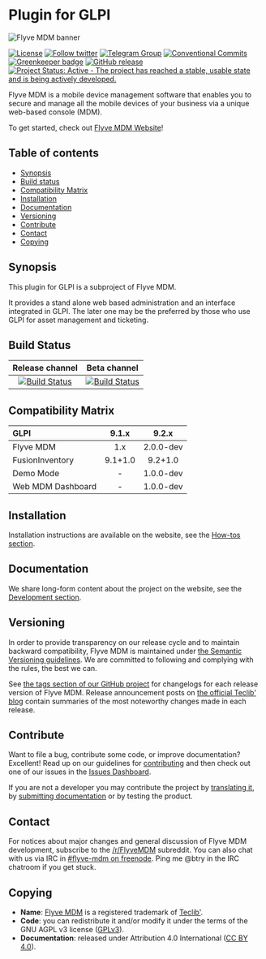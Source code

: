 # Plugin for GLPI

![Flyve MDM banner](https://user-images.githubusercontent.com/663460/26935464-54267e9c-4c6c-11e7-86df-8cfa6658133e.png)

[![License](https://img.shields.io/github/license/flyve-mdm/glpi-plugin.svg?&label=License)](https://github.com/flyve-mdm/glpi-plugin/blob/develop/LICENSE.md)
[![Follow twitter](https://img.shields.io/twitter/follow/FlyveMDM.svg?style=social&label=Twitter&style=flat-square)](https://twitter.com/FlyveMDM)
[![Telegram Group](https://img.shields.io/badge/Telegram-Group-blue.svg)](https://t.me/flyvemdm)
[![Conventional Commits](https://img.shields.io/badge/Conventional%20Commits-1.0.0-yellow.svg)](https://conventionalcommits.org)
[![Greenkeeper badge](https://badges.greenkeeper.io/flyve-mdm/glpi-plugin.svg)](https://greenkeeper.io/)
[![GitHub release](https://img.shields.io/github/release/flyve-mdm/glpi-plugin.svg)](https://github.com/flyve-mdm/glpi-plugin/releases)
[![Project Status: Active - The project has reached a stable, usable state and is being actively developed.](http://www.repostatus.org/badges/latest/active.svg)](http://www.repostatus.org/#active)

Flyve MDM is a mobile device management software that enables you to secure and manage all the mobile devices of your business via a unique web-based console (MDM).

To get started, check out [Flyve MDM Website](https://flyve-mdm.com/)!

## Table of contents

* [Synopsis](#synopsis)
* [Build status](#build-status)
* [Compatibility Matrix](#compatibility-matrix)
* [Installation](#installation)
* [Documentation](#documentation)
* [Versioning](#versioning)
* [Contribute](#contribute)
* [Contact](#contact)
* [Copying](#copying)

## Synopsis

This plugin for GLPI is a subproject of Flyve MDM.

It provides a stand alone web based administration and an interface integrated in GLPI. The later one may be the preferred by those who use GLPI for asset management and ticketing.

## Build Status

| **Release channel** | **Beta channel** |
|:---:|:---:|
| [![Build Status](https://travis-ci.org/flyve-mdm/glpi-plugin.svg?branch=master)](https://travis-ci.org/flyve-mdm/glpi-plugin) | [![Build Status](https://travis-ci.org/flyve-mdm/glpi-plugin.svg?branch=develop)](https://travis-ci.org/flyve-mdm/glpi-plugin) |

## Compatibility Matrix

|GLPI|9.1.x|9.2.x|
|:---|:---:|:---:|
|Flyve MDM|1.x|2.0.0-dev|
|FusionInventory|9.1+1.0|9.2+1.0|
|Demo Mode|-|1.0.0-dev|
|Web MDM Dashboard|-|1.0.0-dev|

## Installation

Installation instructions are available on the website, see the [How-tos section](http://flyve.org/glpi-plugin/howtos/installation-wizard).

## Documentation

We share long-form content about the project on the website, see the [Development section](http://flyve.org/glpi-plugin/).

## Versioning

In order to provide transparency on our release cycle and to maintain backward compatibility, Flyve MDM is maintained under [the Semantic Versioning guidelines](http://semver.org/). We are committed to following and complying with the rules, the best we can.

See [the tags section of our GitHub project](http://github.com/flyve-mdm/glpi-plugin/tags) for changelogs for each release version of Flyve MDM. Release announcement posts on [the official Teclib' blog](http://www.teclib-edition.com/en/communities/blog-posts/) contain summaries of the most noteworthy changes made in each release.

## Contribute

Want to file a bug, contribute some code, or improve documentation? Excellent! Read up on our
guidelines for [contributing](https://github.com/flyve-mdm/glpi-plugin/blob/develop/.github/CONTRIBUTING.md) and then check out one of our issues in the [Issues Dashboard](https://github.com/flyve-mdm/glpi-plugin/issues).

If you are not a developer you may contribute the project by [translating it](https://www.transifex.com/flyve-mdm/public/), by [submitting documentation](https://github.com/flyve-mdm/glpi-plugin/) or by testing the product.

## Contact

For notices about major changes and general discussion of Flyve MDM development, subscribe to the [/r/FlyveMDM](http://www.reddit.com/r/FlyveMDM) subreddit.
You can also chat with us via IRC in [#flyve-mdm on freenode](http://webchat.freenode.net/?channels=flyve-mdm).
Ping me @btry in the IRC chatroom if you get stuck.

## Copying

* **Name**: [Flyve MDM](https://flyve-mdm.com/) is a registered trademark of [Teclib'](http://www.teclib-edition.com/en/).
* **Code**: you can redistribute it and/or modify it under the terms of the GNU AGPL v3 license ([GPLv3](https://www.gnu.org/licenses/agpl-3.0.en.html)).
* **Documentation**: released under Attribution 4.0 International ([CC BY 4.0](https://creativecommons.org/licenses/by/4.0/)).
